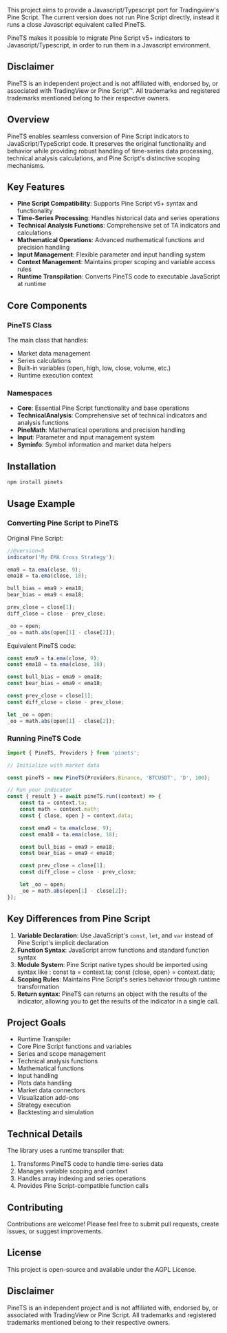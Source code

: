 This project aims to provide a Javascript/Typescript port for Tradingview's Pine Script.
The current version does not run Pine Script directly, instead it runs a close Javascript equivalent called PineTS.

PineTS makes it possible to migrate Pine Script v5+ indicators to Javascript/Typescript, in order to run them in a Javascript environment.

## Disclaimer

PineTS is an independent project and is not affiliated with, endorsed by, or associated with TradingView or Pine Script™. All trademarks and registered trademarks mentioned belong to their respective owners.

## Overview

PineTS enables seamless conversion of Pine Script indicators to JavaScript/TypeScript code. It preserves the original functionality and behavior while providing robust handling of time-series data processing, technical analysis calculations, and Pine Script's distinctive scoping mechanisms.

## Key Features

-   **Pine Script Compatibility**: Supports Pine Script v5+ syntax and functionality
-   **Time-Series Processing**: Handles historical data and series operations
-   **Technical Analysis Functions**: Comprehensive set of TA indicators and calculations
-   **Mathematical Operations**: Advanced mathematical functions and precision handling
-   **Input Management**: Flexible parameter and input handling system
-   **Context Management**: Maintains proper scoping and variable access rules
-   **Runtime Transpilation**: Converts PineTS code to executable JavaScript at runtime

## Core Components

### PineTS Class

The main class that handles:

-   Market data management
-   Series calculations
-   Built-in variables (open, high, low, close, volume, etc.)
-   Runtime execution context

### Namespaces

-   **Core**: Essential Pine Script functionality and base operations
-   **TechnicalAnalysis**: Comprehensive set of technical indicators and analysis functions
-   **PineMath**: Mathematical operations and precision handling
-   **Input**: Parameter and input management system
-   **Syminfo**: Symbol information and market data helpers

## Installation

```bash
npm install pinets
```

## Usage Example

### Converting Pine Script to PineTS

Original Pine Script:

```javascript
//@version=5
indicator('My EMA Cross Strategy');

ema9 = ta.ema(close, 9);
ema18 = ta.ema(close, 18);

bull_bias = ema9 > ema18;
bear_bias = ema9 < ema18;

prev_close = close[1];
diff_close = close - prev_close;

_oo = open;
_oo = math.abs(open[1] - close[2]);
```

Equivalent PineTS code:

```javascript
const ema9 = ta.ema(close, 9);
const ema18 = ta.ema(close, 18);

const bull_bias = ema9 > ema18;
const bear_bias = ema9 < ema18;

const prev_close = close[1];
const diff_close = close - prev_close;

let _oo = open;
_oo = math.abs(open[1] - close[2]);
```

### Running PineTS Code

```javascript
import { PineTS, Providers } from 'pinets';

// Initialize with market data

const pineTS = new PineTS(Providers.Binance, 'BTCUSDT', 'D', 100);

// Run your indicator
const { result } = await pineTS.run((context) => {
    const ta = context.ta;
    const math = context.math;
    const { close, open } = context.data;

    const ema9 = ta.ema(close, 9);
    const ema18 = ta.ema(close, 18);

    const bull_bias = ema9 > ema18;
    const bear_bias = ema9 < ema18;

    const prev_close = close[1];
    const diff_close = close - prev_close;

    let _oo = open;
    _oo = math.abs(open[1] - close[2]);
});
```

## Key Differences from Pine Script

1. **Variable Declaration**: Use JavaScript's `const`, `let`, and `var` instead of Pine Script's implicit declaration
2. **Function Syntax**: JavaScript arrow functions and standard function syntax
3. **Module System**: Pine Script native types should be imported using syntax like : const ta = context.ta; const {close, open} = context.data;
4. **Scoping Rules**: Maintains Pine Script's series behavior through runtime transformation
5. **Return syntax**: PineTS can returns an object with the results of the indicator, allowing you to get the results of the indicator in a single call.

## Project Goals

-   Runtime Transpiler
-   Core Pine Script functions and variables
-   Series and scope management
-   Technical analysis functions
-   Mathematical functions
-   Input handling
-   Plots data handling
-   Market data connectors
-   Visualization add-ons
-   Strategy execution
-   Backtesting and simulation

## Technical Details

The library uses a runtime transpiler that:

1. Transforms PineTS code to handle time-series data
2. Manages variable scoping and context
3. Handles array indexing and series operations
4. Provides Pine Script-compatible function calls

## Contributing

Contributions are welcome! Please feel free to submit pull requests, create issues, or suggest improvements.

## License

This project is open-source and available under the AGPL License.

## Disclaimer

PineTS is an independent project and is not affiliated with, endorsed by, or associated with TradingView or Pine Script. All trademarks and registered trademarks mentioned belong to their respective owners.

